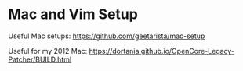 # Mac and Vim Setup

Useful Mac setups:
https://github.com/geetarista/mac-setup

Useful for my 2012 Mac: https://dortania.github.io/OpenCore-Legacy-Patcher/BUILD.html
